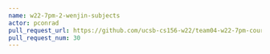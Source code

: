 ```yaml
---
name: w22-7pm-2-wenjin-subjects
actor: pconrad
pull_request_url: https://github.com/ucsb-cs156-w22/team04-w22-7pm-courses/pull/30
pull_request_num: 30
---
```

